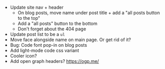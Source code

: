 - Update site nav + header
  - On blog posts, move name under post title + add a "all posts button to the top"
  - Add a "all posts" button to the bottom
  - Don't forget about the 404 page
- Update post list to be a `ul`
- Move face alongside name on main page. Or get rid of it?
- Bug: Code font pop-in on blog posts
- Add light-mode code css variant
- Cooler icon?
- Add open graph headers? https://ogp.me/

